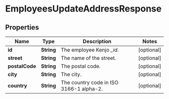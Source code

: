 

# EmployeesUpdateAddressResponse


## Properties

| Name | Type | Description | Notes |
|------------ | ------------- | ------------- | -------------|
|**id** | **String** | The employee Kenjo *_id*. |  [optional] |
|**street** | **String** | The name of the street. |  [optional] |
|**postalCode** | **String** | The postal code. |  [optional] |
|**city** | **String** | The city. |  [optional] |
|**country** | **String** | The country code in ISO 3166-1 alpha-2. |  [optional] |



